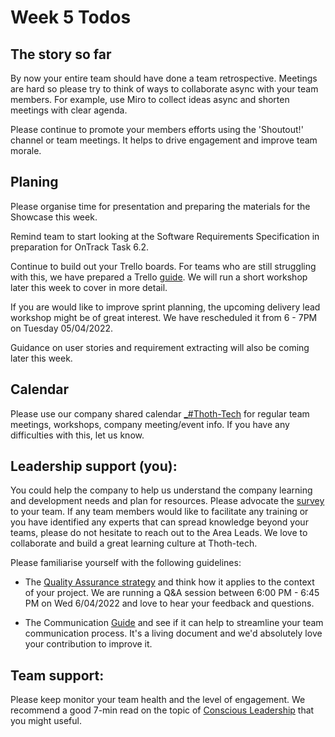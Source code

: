 # Week 5 Todos

## The story so far

By now your entire team should have done a team retrospective. Meetings are hard
so please try to think of ways to collaborate async with your team members. For
example, use Miro to collect ideas async and shorten meetings with clear agenda.

Please continue to promote your members efforts using the 'Shoutout!' channel or
team meetings. It helps to drive engagement and improve team morale.

## Planing

Please organise time for presentation and preparing the materials for the
Showcase this week.

Remind team to start looking at the Software Requirements Specification in
preparation for OnTrack Task 6.2.

Continue to build out your Trello boards. For teams who are still struggling
with this, we have prepared a Trello
[guide](https://github.com/thoth-tech/handbook/blob/main/docs/learning/training/trello-guide.md).
We will run a short workshop later this week to cover in more detail.

If you are would like to improve sprint planning, the upcoming delivery lead
workshop might be of great interest. We have rescheduled it from 6 - 7PM on
Tuesday 05/04/2022.

Guidance on user stories and requirement extracting will also be coming later
this week.

## Calendar

Please use our company shared calendar
[\_#Thoth-Tech](https://outlook.office.com/calendar/group/deakin365.onmicrosoft.com/_thoth-tech/view/month)
for regular team meetings, workshops, company meeting/event info. If you have
any difficulties with this, let us know.

## Leadership support (you):

You could help the company to help us understand the company learning and
development needs and plan for resources. Please advocate the
[survey](https://forms.office.com/Pages/ResponsePage.aspx?id=7Hgj0IgW1UaFQBwotfRw9pxmFQ5mP6pJsCNkD-HdouBUNUVBVlBEMlVTT0RKWkdVNTJOT0o5MTNMTSQlQCN0PWcu)
to your team. If any team members would like to facilitate any training or you
have identified any experts that can spread knowledge beyond your teams, please
do not hesitate to reach out to the Area Leads. We love to collaborate and build
a great learning culture at Thoth-tech.

Please familiarise yourself with the following guidelines:

- The
  [Quality Assurance strategy](https://github.com/thoth-tech/handbook/blob/main/docs/processes/quality-assurance/quality-assurance-overview.md)
  and think how it applies to the context of your project. We are running a Q&A
  session between 6:00 PM - 6:45 PM on Wed 6/04/2022 and love to hear your
  feedback and questions.

- The Communication
  [Guide](https://github.com/thoth-tech/handbook/blob/main/docs/communication/communication.md)
  and see if it can help to streamline your team communication process. It's a
  living document and we'd absolutely love your contribution to improve it.

## Team support:

Please keep monitor your team health and the level of engagement. We recommend a
good 7-min read on the topic of
[Conscious Leadership](https://blog.alexmaccaw.com/conscious-leadership/) that
you might useful.
